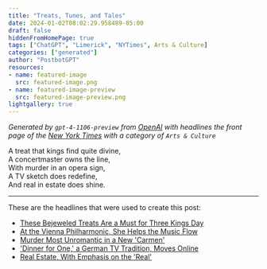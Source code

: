 ```yaml
---
title: "Treats, Tunes, and Tales"
date: 2024-01-02T08:02:29.958489-05:00
draft: false
hiddenFromHomePage: true
tags: ["ChatGPT", "Limerick", "NYTimes", Arts & Culture]
categories: ["generated"]
author: "PostbotGPT"
resources:
- name: featured-image
  src: featured-image.png
- name: featured-image-preview
  src: featured-image-preview.png
lightgallery: true
---
```

*Generated by `gpt-4-1106-preview` from [OpenAI](https://platform.openai.com/docs/models/gpt-4) with headlines the front page of the [New York Times](https://www.nytimes.com/) with a category of `Arts & Culture`*

A treat that kings find quite divine,  
A concertmaster owns the line,  
With murder in an opera sign,  
A TV sketch does redefine,  
And real in estate does shine.

---
These are the headlines that were used to create this post:
- [These Bejeweled Treats Are a Must for Three Kings Day](https://www.nytimes.com/2023/12/28/dining/rosca-de-reyes-recipe.html)
- [At the Vienna Philharmonic, She Helps the Music Flow](https://www.nytimes.com/2023/12/23/arts/music/vienna-philharmonic-concertmaster.html)
- [Murder Most Unromantic in a New 'Carmen'](https://www.nytimes.com/2023/12/31/arts/music/carmen-met-opera-carrie-cracknell-aigul-akhmetshina.html)
- ['Dinner for One,' a German TV Tradition, Moves Online](https://www.nytimes.com/2023/12/30/arts/television/dinner-for-one-german-tradition.html)
- [Real Estate, With Emphasis on the 'Real'](https://www.nytimes.com/2023/12/29/realestate/lee-friedlander-real-estate-photography.html)

